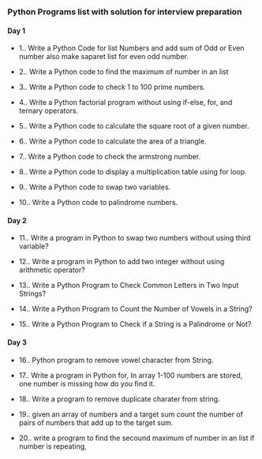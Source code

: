 ### Python Programs list with solution for interview preparation

#### Day 1
- 1.. Write a Python Code for list Numbers and add sum of Odd or Even number also make saparet list for even odd number.

- 2.. Write a Python code to find the maximum of number in an list

- 3.. Write a Python code to check 1 to 100 prime numbers.

- 4.. Write a Python factorial program without using if-else, for, and ternary operators.

- 5.. Write a Python code to calculate the square root of a given number.

- 6.. Write a Python code to calculate the area of a triangle.

- 7.. Write a Python code to check the armstrong number.

- 8.. Write a Python code to display a multiplication table using for loop.

- 9.. Write a Python code to swap two variables.

- 10.. Write a Python code to palindrome numbers.


#### Day 2

- 11.. Write a program in Python to swap two numbers without using third variable?

- 12.. Write a program in Python to add two integer without using arithmetic operator?

- 13.. Write a Python Program to Check Common Letters in Two Input Strings?

- 14.. Write a Python Program to Count the Number of Vowels in a String?

- 15.. Write a Python Program to Check if a String is a Palindrome or Not?

#### Day 3

- 16.. Python program to remove vowel character from String.

- 17.. Write a program in Python for, In array 1-100 numbers are stored, one number is missing how do you find it.

- 18.. Write a program to remove duplicate charater from string.

- 19.. given an array of numbers and a target sum count the number of pairs of numbers that
add up to the target sum.

- 20.. write a program to find the secound maximum of number in an list if number is repeating,